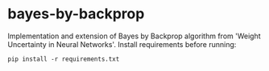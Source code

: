 # bayes-by-backprop
Implementation and extension of Bayes by Backprop algorithm from 'Weight Uncertainty in Neural Networks'. Install requirements before running:
```
pip install -r requirements.txt
```
